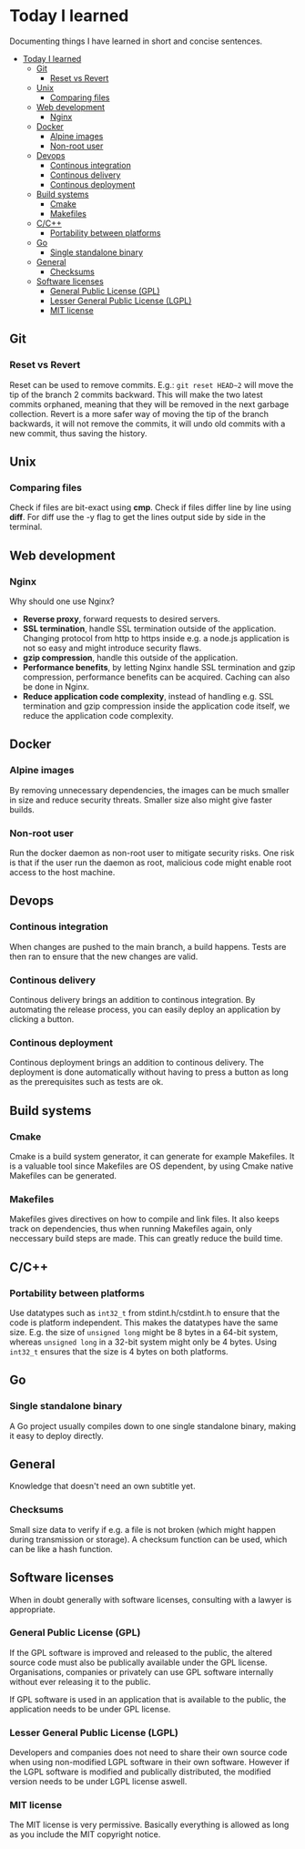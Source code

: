 # Today I learned
Documenting things I have learned in short and concise sentences.

- [Today I learned](#today-i-learned)
  * [Git](#git)
    + [Reset vs Revert](#reset-vs-revert)
  * [Unix](#unix)
    + [Comparing files](#comparing-files)
  * [Web development](#web-development)
    + [Nginx](#nginx)
  * [Docker](#docker)
    + [Alpine images](#alpine-images)
    + [Non-root user](#non-root-user)
  * [Devops](#devops)
    + [Continous integration](#continous-integration)
    + [Continous delivery](#continous-delivery)
    + [Continous deployment](#continous-deployment)
  * [Build systems](#build-systems)
    + [Cmake](#cmake)
    + [Makefiles](#makefiles)
  * [C/C++](#c-c--)
    + [Portability between platforms](#portability-between-platforms)
  * [Go](#go)
    + [Single standalone binary](#single-standalone-binary)
  * [General](#general)
    + [Checksums](#checksums)
  * [Software licenses](#software-licenses)
    + [General Public License (GPL)](#general-public-license--gpl-)
    + [Lesser General Public License (LGPL)](#lesser-general-public-license--lgpl-)
    + [MIT license](#mit-license)
  
  
## Git

### Reset vs Revert
Reset can be used to remove commits. E.g.: ``git reset HEAD~2`` will move the tip of the branch 2 commits backward. This will make the two latest commits orphaned, meaning that they will be removed in the next garbage collection. Revert is a more safer way of moving the tip of the branch backwards, it will not remove the commits, it will undo old commits with a new commit, thus saving the history.

## Unix

### Comparing files
Check if files are bit-exact using **cmp**. Check if files differ line by line using **diff**. For diff use the -y flag to get the lines output side by side in the terminal.

## Web development

### Nginx
Why should one use Nginx?

* **Reverse proxy**, forward requests to desired servers.
* **SSL termination**, handle SSL termination outside of the application. Changing protocol from http to https inside e.g. a node.js application is not so easy and might introduce security flaws.
* **gzip compression**, handle this outside of the application.
* **Performance benefits**, by letting Nginx handle SSL termination and gzip compression, performance benefits can be acquired. Caching can also be done in Nginx.
* **Reduce application code complexity**, instead of handling e.g. SSL termination and gzip compression inside the application code itself, we reduce the application code complexity.

## Docker

### Alpine images
By removing unnecessary dependencies, the images can be much smaller in size and reduce security threats. Smaller size also might give faster builds. 

### Non-root user
Run the docker daemon as non-root user to mitigate security risks. One risk is that if the user run the daemon as root, malicious code might enable root access to the host machine.

## Devops

### Continous integration
When changes are pushed to the main branch, a build happens. Tests are then ran to ensure that the new changes are valid.

### Continous delivery
Continous delivery brings an addition to continous integration. By automating the release process, you can easily deploy an application by clicking a button.

### Continous deployment
Continous deployment brings an addition to continous delivery. The deployment is done automatically without having to press a button as long as the prerequisites such as tests are ok.

## Build systems

### Cmake
Cmake is a build system generator, it can generate for example Makefiles. It is a valuable tool since Makefiles are OS dependent, by using Cmake native Makefiles can be generated.

### Makefiles
Makefiles gives directives on how to compile and link files. It also keeps track on dependencies, thus when running Makefiles again, only neccessary build steps are made. This can greatly reduce the build time.

## C/C++

### Portability between platforms
Use datatypes such as `int32_t` from stdint.h/cstdint.h to ensure that the code is platform independent. This makes the datatypes have the same size. E.g. the size of `unsigned long` might be 8 bytes in a 64-bit system, whereas `unsigned long` in a 32-bit system might only be 4 bytes. Using `int32_t` ensures that the size is 4 bytes on both platforms.

## Go

### Single standalone binary
A Go project usually compiles down to one single standalone binary, making it easy to deploy directly.

## General
Knowledge that doesn't need an own subtitle yet.

### Checksums
Small size data to verify if e.g. a file is not broken (which might happen during transmission or storage). A checksum function can be used, which can be like a hash function.

## Software licenses
When in doubt generally with software licenses, consulting with a lawyer is appropriate.

### General Public License (GPL)
If the GPL software is improved and released to the public, the altered source code must also be publically available under the GPL license. Organisations, companies or privately can use GPL software internally without ever releasing it to the public.

If GPL software is used in an application that is available to the public, the application needs to be under GPL license.

### Lesser General Public License (LGPL)
Developers and companies does not need to share their own source code when using non-modified LGPL software in their own software. However if the LGPL software is modified and publically distributed, the modified version needs to be under LGPL license aswell.

### MIT license
The MIT license is very permissive. Basically everything is allowed as long as you include the MIT copyright notice.
